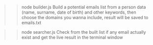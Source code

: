 >> node builder.js
Build a potential emails list from a person data (name, surname, date of birth) and other keywords, then choose the domains you wanna include, result will be saved to emails.txt

>> node searcher.js
Check from the built list if any email actually exist and get the live result in the terminal window
